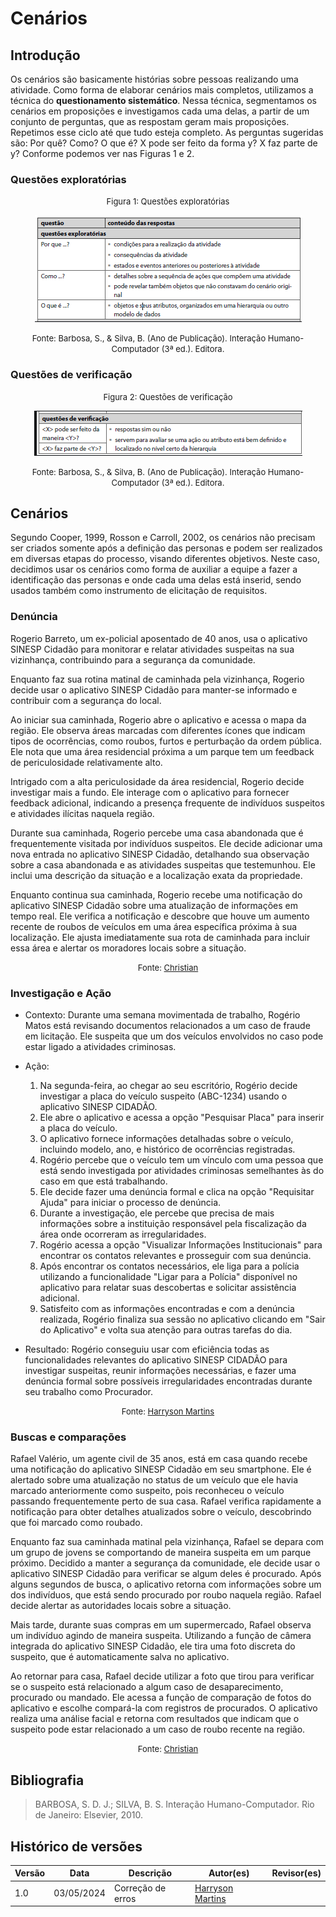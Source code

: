 # Cenários


## Introdução

Os cenários são basicamente histórias sobre pessoas realizando uma atividade. Como forma de elaborar cenários mais completos, utilizamos a técnica do **questionamento sistemático**. Nessa técnica, segmentamos os cenários em proposições e investigamos cada uma delas, a partir de um conjunto de perguntas, que as respostam geram mais proposições. Repetimos esse ciclo até que tudo esteja completo. As perguntas sugeridas são: Por quê? Como? O que é? X pode ser feito da forma y? X faz parte de y? Conforme podemos ver nas Figuras 1 e 2.

### Questões exploratórias

<font size="2"><p style="text-align: center">Figura 1: Questões exploratórias </p></font>

<center>

![Figura 1](../assets/Cenarios/fig1.png)
</center>

<font size="2"><p style="text-align: center">Fonte: Barbosa, S., & Silva, B. (Ano de Publicação). Interação Humano-Computador (3ª ed.). Editora.</p></font>

### Questões de verificação

<font size="2"><p style="text-align: center">Figura 2: Questões de verificação </p></font>

<center>

![Figura 2](../assets/Cenarios/fig2.png)
</center>

<font size="2"><p style="text-align: center">Fonte: Barbosa, S., & Silva, B. (Ano de Publicação). Interação Humano-Computador (3ª ed.). Editora.</p></font>

## Cenários

Segundo Cooper, 1999, Rosson e Carroll, 2002, os cenários não precisam ser criados somente após a definição das personas e podem ser realizados em diversas etapas do processo, visando diferentes objetivos. Neste caso, decidimos usar os cenários como forma de auxiliar a equipe a fazer a identificação das personas e onde cada uma delas está inserid, sendo usados também como instrumento de elicitação de requisitos. 


### Denúncia

Rogerio Barreto, um ex-policial aposentado de 40 anos, usa o aplicativo SINESP Cidadão para monitorar e relatar atividades suspeitas na sua vizinhança, contribuindo para a segurança da comunidade.

Enquanto faz sua rotina matinal de caminhada pela vizinhança, Rogerio decide usar o aplicativo SINESP Cidadão para manter-se informado e contribuir com a segurança do local.

Ao iniciar sua caminhada, Rogerio abre o aplicativo e acessa o mapa da região. Ele observa áreas marcadas com diferentes ícones que indicam tipos de ocorrências, como roubos, furtos e perturbação da ordem pública. Ele nota que uma área residencial próxima a um parque tem um feedback de periculosidade relativamente alto.

Intrigado com a alta periculosidade da área residencial, Rogerio decide investigar mais a fundo. Ele interage com o aplicativo para fornecer feedback adicional, indicando a presença frequente de indivíduos suspeitos e atividades ilícitas naquela região.

Durante sua caminhada, Rogerio percebe uma casa abandonada que é frequentemente visitada por indivíduos suspeitos. Ele decide adicionar uma nova entrada no aplicativo SINESP Cidadão, detalhando sua observação sobre a casa abandonada e as atividades suspeitas que testemunhou. Ele inclui uma descrição da situação e a localização exata da propriedade.

Enquanto continua sua caminhada, Rogerio recebe uma notificação do aplicativo SINESP Cidadão sobre uma atualização de informações em tempo real. Ele verifica a notificação e descobre que houve um aumento recente de roubos de veículos em uma área específica próxima à sua localização. Ele ajusta imediatamente sua rota de caminhada para incluir essa área e alertar os moradores locais sobre a situação.

<center>

<font size="2"><p style="text-align: center">Fonte: [Christian](https://github.com/crstyhs)</p></font>

</center>

### Investigação e Ação

- Contexto: Durante uma semana movimentada de trabalho, Rogério Matos está revisando documentos relacionados a um caso de fraude em licitação. Ele suspeita que um dos veículos envolvidos no caso pode estar ligado a atividades criminosas. 

- Ação:
  1. Na segunda-feira, ao chegar ao seu escritório, Rogério decide investigar a placa do veículo suspeito (ABC-1234) usando o aplicativo SINESP CIDADÃO.
  2. Ele abre o aplicativo e acessa a opção "Pesquisar Placa" para inserir a placa do veículo.
  3. O aplicativo fornece informações detalhadas sobre o veículo, incluindo modelo, ano, e histórico de ocorrências registradas.
  4. Rogério percebe que o veículo tem um vínculo com uma pessoa que está sendo investigada por atividades criminosas semelhantes às do caso em que está trabalhando.
  5. Ele decide fazer uma denúncia formal e clica na opção "Requisitar Ajuda" para iniciar o processo de denúncia.
  6. Durante a investigação, ele percebe que precisa de mais informações sobre a instituição responsável pela fiscalização da área onde ocorreram as irregularidades.
  7. Rogério acessa a opção "Visualizar Informações Institucionais" para encontrar os contatos relevantes e prosseguir com sua denúncia.
  8. Após encontrar os contatos necessários, ele liga para a polícia utilizando a funcionalidade "Ligar para a Polícia" disponível no aplicativo para relatar suas descobertas e solicitar assistência adicional.
  9. Satisfeito com as informações encontradas e com a denúncia realizada, Rogério finaliza sua sessão no aplicativo clicando em "Sair do Aplicativo" e volta sua atenção para outras tarefas do dia.

- Resultado: Rogério conseguiu usar com eficiência todas as funcionalidades relevantes do aplicativo SINESP CIDADÃO para investigar suspeitas, reunir informações necessárias, e fazer uma denúncia formal sobre possíveis irregularidades encontradas durante seu trabalho como Procurador.

<center>

<font size="2"><p style="text-align: center">Fonte: [Harryson Martins](https://github.com/harry-cmartin)</p></font>

</center>

### Buscas e comparações

Rafael Valério, um agente civil de 35 anos, está em casa quando recebe uma notificação do aplicativo SINESP Cidadão em seu smartphone. Ele é alertado sobre uma atualização no status de um veículo que ele havia marcado anteriormente como suspeito, pois reconheceu o veículo passando frequentemente perto de sua casa. Rafael verifica rapidamente a notificação para obter detalhes atualizados sobre o veículo, descobrindo que foi marcado como roubado.

Enquanto faz sua caminhada matinal pela vizinhança, Rafael se depara com um grupo de jovens se comportando de maneira suspeita em um parque próximo. Decidido a manter a segurança da comunidade, ele decide usar o aplicativo SINESP Cidadão para verificar se algum deles é procurado. Após alguns segundos de busca, o aplicativo retorna com informações sobre um dos indivíduos, que está sendo procurado por roubo naquela região. Rafael decide alertar as autoridades locais sobre a situação.

Mais tarde, durante suas compras em um supermercado, Rafael observa um indivíduo agindo de maneira suspeita. Utilizando a função de câmera integrada do aplicativo SINESP Cidadão, ele tira uma foto discreta do suspeito, que é automaticamente salva no aplicativo.

Ao retornar para casa, Rafael decide utilizar a foto que tirou para verificar se o suspeito está relacionado a algum caso de desaparecimento, procurado ou mandado. Ele acessa a função de comparação de fotos do aplicativo e escolhe compará-la com registros de procurados. O aplicativo realiza uma análise facial e retorna com resultados que indicam que o suspeito pode estar relacionado a um caso de roubo recente na região.

<center>

<font size="2"><p style="text-align: center">Fonte: [Christian](https://github.com/crstyhs)</p></font>

</center>

## Bibliografia 

>  BARBOSA, S. D. J.; SILVA, B. S. Interação Humano-Computador. Rio de Janeiro: Elsevier, 2010.


## Histórico de versões

| Versão | Data       | Descrição            | Autor(es)                                                                                              | Revisor(es)                                    |
| ------ | ---------- | -------------------- | ------------------------------------------------------------------------------------------------------ | ---------------------------------------------- |
| 1.0   | 03/05/2024 | Correção de erros    | [Harryson Martins](https://github.com/harry-cmartin) |      |